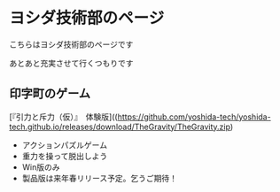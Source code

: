 # ヨシダ技術部のページ

こちらはヨシダ技術部のページです

あとあと充実させて行くつもりです

## 印字町のゲーム

[『引力と斥力（仮）』　体験版]((https://github.com/yoshida-tech/yoshida-tech.github.io/releases/download/TheGravity/TheGravity.zip)

- アクションパズルゲーム
- 重力を操って脱出しよう
- Win版のみ
- 製品版は来年春リリース予定。乞うご期待！

